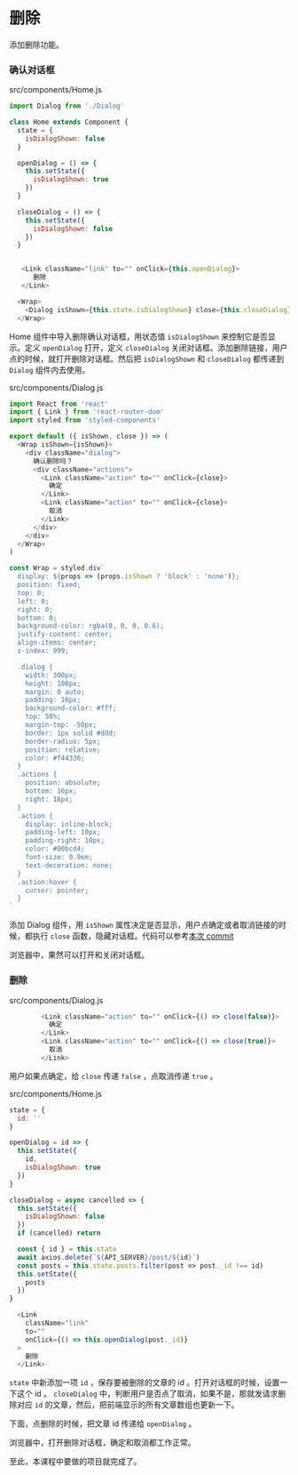 # 删除

添加删除功能。

### 确认对话框

src/components/Home.js

```js
import Dialog from './Dialog'

class Home extends Component {
  state = {
    isDialogShown: false
  }

  openDialog = () => {
    this.setState({
      isDialogShown: true
    })
  }

  closeDialog = () => {
    this.setState({
      isDialogShown: false
    })
  }


   <Link className="link" to="" onClick={this.openDialog}>
      删除
   </Link>

  <Wrap>
    <Dialog isShown={this.state.isDialogShown} close={this.closeDialog} />
  </Wrap>
```

Home 组件中导入删除确认对话框，用状态值 `isDialogShown` 来控制它是否显示。定义 `openDialog` 打开，定义 `closeDialog` 关闭对话框。添加删除链接，用户点的时候，就打开删除对话框。然后把 `isDialogShown` 和 `closeDialog` 都传递到 `Dialog` 组件内去使用。

src/components/Dialog.js

```js
import React from 'react'
import { Link } from 'react-router-dom'
import styled from 'styled-components'

export default ({ isShown, close }) => (
  <Wrap isShown={isShown}>
    <div className="dialog">
      确认删除吗？
      <div className="actions">
        <Link className="action" to="" onClick={close}>
          确定
        </Link>
        <Link className="action" to="" onClick={close}>
          取消
        </Link>
      </div>
    </div>
  </Wrap>
)

const Wrap = styled.div`
  display: ${props => (props.isShown ? 'block' : 'none')};
  position: fixed;
  top: 0;
  left: 0;
  right: 0;
  bottom: 0;
  background-color: rgba(0, 0, 0, 0.6);
  justify-content: center;
  align-items: center;
  z-index: 999;

  .dialog {
    width: 300px;
    height: 100px;
    margin: 0 auto;
    padding: 16px;
    background-color: #fff;
    top: 50%;
    margin-top: -50px;
    border: 1px solid #ddd;
    border-radius: 5px;
    position: relative;
    color: #f44336;
  }
  .actions {
    position: absolute;
    bottom: 16px;
    right: 16px;
  }
  .action {
    display: inline-block;
    padding-left: 10px;
    padding-right: 10px;
    color: #00bcd4;
    font-size: 0.9em;
    text-decoration: none;
  }
  .action:hover {
    cursor: pointer;
  }
`
```

添加 Dialog 组件，用 `isShown` 属性决定是否显示，用户点确定或者取消链接的时候，都执行 `close` 函数，隐藏对话框。代码可以参考[本次 commit](https://github.com/haoqicat/express-love-api-v2/commit/c27b44044d5482f342d2fcebc8ecc390c861b962)

浏览器中，果然可以打开和关闭对话框。

### 删除

src/components/Dialog.js

```js
        <Link className="action" to="" onClick={() => close(false)}>
          确定
        </Link>
        <Link className="action" to="" onClick={() => close(true)}>
          取消
        </Link>
```

用户如果点确定，给 `close` 传递 `false` ，点取消传递 `true` 。

src/components/Home.js

```js
state = {
  id: ''
}

openDialog = id => {
  this.setState({
    id,
    isDialogShown: true
  })
}

closeDialog = async cancelled => {
  this.setState({
    isDialogShown: false
  })
  if (cancelled) return

  const { id } = this.state
  await axios.delete(`${API_SERVER}/post/${id}`)
  const posts = this.state.posts.filter(post => post._id !== id)
  this.setState({
    posts
  })
}

  <Link
    className="link"
    to=""
    onClick={() => this.openDialog(post._id)}
  >
    删除
  </Link>
```

`state` 中新添加一项 `id` ，保存要被删除的文章的 id 。打开对话框的时候，设置一下这个 id 。 `closeDialog` 中，判断用户是否点了取消，如果不是，那就发请求删除对应 `id` 的文章，然后，把前端显示的所有文章数组也更新一下。

下面，点删除的时候，把文章 id 传递给 `openDialog` 。

浏览器中，打开删除对话框，确定和取消都工作正常。

至此，本课程中要做的项目就完成了。
